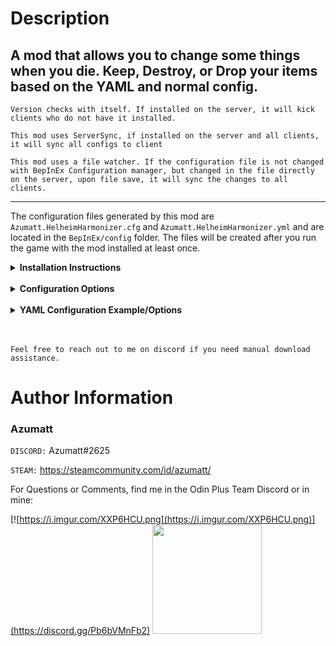 # Description

## A mod that allows you to change some things when you die. Keep, Destroy, or Drop your items based on the YAML and normal config.

`Version checks with itself. If installed on the server, it will kick clients who do not have it installed.`

`This mod uses ServerSync, if installed on the server and all clients, it will sync all configs to client`

`This mod uses a file watcher. If the configuration file is not changed with BepInEx Configuration manager, but changed in the file directly on the server, upon file save, it will sync the changes to all clients.`


---

The configuration files generated by this mod are `Azumatt.HelheimHarmonizer.cfg` and `Azumatt.HelheimHarmonizer.yml` and are located in the `BepInEx/config` folder. The files will be created after you run the game with the mod installed at least once.

<details>   
<summary><b>Installation Instructions</b></summary>

***You must have BepInEx installed correctly! I can not stress this enough.***

### Manual Installation

`Note: (Manual installation is likely how you have to do this on a server, make sure BepInEx is installed on the server correctly)`

1. **Download the latest release of BepInEx.**
2. **Extract the contents of the zip file to your game's root folder.**
3. **Download the latest release of  from Thunderstore.io.**
4. **Extract the contents of the zip file to the `BepInEx/plugins` folder.**
5. **Launch the game.**

### Installation through r2modman or Thunderstore Mod Manager

1. **Install [r2modman](https://valheim.thunderstore.io/package/ebkr/r2modman/)
   or [Thunderstore Mod Manager](https://www.overwolf.com/app/Thunderstore-Thunderstore_Mod_Manager).**

   > For r2modman, you can also install it through the Thunderstore site.
   ![](https://i.imgur.com/s4X4rEs.png "r2modman Download")

   > For Thunderstore Mod Manager, you can also install it through the Overwolf app store
   ![](https://i.imgur.com/HQLZFp4.png "Thunderstore Mod Manager Download")
2. **Open the Mod Manager and search for "HelheimHarmonizer" under the Online
   tab. `Note: You can also search for "Azumatt" to find all my mods.`**

   `The image below shows VikingShip as an example, but it was easier to reuse the image.`

   ![](https://i.imgur.com/5CR5XKu.png)

3. **Click the Download button to install the mod.**
4. **Launch the game.**

</details>

<br>

<details><summary><b>Configuration Options</b></summary> 

`1 - General`

Lock Configuration [Synced with Server]
* If on, the configuration is locked and can be changed by server admins only.
   * Default Value: On

`1 - Pin Control`

TotalPinRemoval [Synced with Server]
* If on, no death pin will be created when the player dies.
   * Default Value: Off

RemovePinOnTombstoneInteract [Synced with Server]
* If on, the death pin for the tombstone will be removed when the tombstone is fully looted.
   * Default Value: On

`2 - Death Control`

NoItemLossOnDeath [Synced with Server]
* If on, you will not lose any items on death.
   * Default Value: Off

CreateDeathEffects [Synced with Server]
* Toggle death effects when the player dies.
   * Default Value: On

ClearFoods [Synced with Server]
* Toggle clearing the player's food list when the player dies.
   * Default Value: On

ReduceSkills [Synced with Server]
* Toggle skill reduction when the player dies.
   * Default Value: On

SkillReduceFactor [Synced with Server]
* The factor to reduce the player's skills by when ReduceSkills is on. 0.25 is vanilla.
   * Default Value: 0.25

`3 - Spawn Control`

SpawnAtStart [Synced with Server]
* Toggle spawning at the start location when the player dies.
   * Default Value: Off

UseFixedSpawnCoordinates [Synced with Server]
* If on, the player will spawn at the fixed spawn coordinates.
   * Default Value: Off

FixedSpawnCoordinates [Synced with Server]
* The fixed spawn coordinates to use when UseFixedSpawnCoordinates is on.
   * Default Value: {"x":0.0,"y":0.0,"z":0.0}





</details>

<br>

<details><summary><b>YAML Configuration Example/Options</b></summary>

```yml
# Below you can find example groups. Groups are used to exclude or includeOverride quickly. They are reusable lists! 
# Please note that some of these groups/container limitations are kinda pointless but are here for example.
# Make sure to follow the format of the example below. If you have any questions, please ask in my discord.

# Full vanilla prefab name list: https://valheim-modding.github.io/Jotunn/data/prefabs/prefab-list.html
# Item prefab name list: https://valheim-modding.github.io/Jotunn/data/objects/item-list.html

# There are several predefined groups set up for you that are not listed. You can use these just like you would any group you create yourself.
# These are the "All", "Food", "Potion", "Fish", "Swords", "Bows", "Crossbows", "Axes", "Clubs", "Knives", "Pickaxes", "Polearms", "Spears", "Equipment", "Boss Trophy", "Trophy", "Crops", "Seeds", "Ores", "Metals", and "Woods" groups.
# The criteria for these groups are as follows:
# groups:
#   Food:
#     - Criteria: Both of the following properties must have a value greater than 0.0 on the sharedData property of the ItemDrop script:
#         - food
#         - foodStamina
#   Potion:
#     - Criteria: The following properties must meet the specified conditions on the sharedData property of the ItemDrop script:
#         - food > 0.0
#         - foodStamina == 0.0
#   Fish:
#     - itemType: Fish
#   Swords, Bows, Crossbows, Axes, Clubs, Knives, Pickaxes, Polearms, Spears:
#     - itemType: OneHandedWeapon, TwoHandedWeapon, TwoHandedWeaponLeft, Bow
#     - Criteria: Items in these groups have a specific skillType on the sharedData property of the ItemDrop script. Each group corresponds to the skillType as follows:
#         - Swords: skillType == Skills.SkillType.Swords
#         - Bows: skillType == Skills.SkillType.Bows
#         - Crossbows: skillType == Skills.SkillType.Crossbows
#         - Axes: skillType == Skills.SkillType.Axes
#         - Clubs: skillType == Skills.SkillType.Clubs
#         - Knives: skillType == Skills.SkillType.Knives
#         - Pickaxes: skillType == Skills.SkillType.Pickaxes
#         - Polearms: skillType == Skills.SkillType.Polearms
#         - Spears: skillType == Skills.SkillType.Spears
#            Example:   An item with itemType set to OneHandedWeapon and skillType set to Skills.SkillType.Swords would belong to the Swords group.
#   Armor:
#     - itemType: Chest, Legs, Hands, Helmet, Shoulder
#   Equipment:
#     - itemType: Torch
#   Boss Trophy:
#     - itemType: Trophie
#     - Criteria: sharedData.m_name ends with any of the following boss names:
#         - eikthyr, elder, bonemass, dragonqueen, goblinking, SeekerQueen
#   Trophy:
#     - itemType: Trophie
#     - Criteria: sharedData.m_name does not end with any boss names
#   Crops:
#     - itemType: Material
#     - Criteria: Can be cultivated and grown into a pickable object with an amount greater than 1
#   Seeds:
#     - itemType: Material
#     - Criteria: Can be cultivated and grown into a pickable object with an amount equal to 1
#   Ores:
#     - itemType: Material
#     - Criteria: Can be processed by any of the following smelters:
#         - smelter
#         - blastfurnace
#   Metals:
#     - itemType: Material
#     - Criteria: Is the result of processing an ore in any of the following smelters:
#         - smelter
#         - blastfurnace
#   Woods:
#     - itemType: Material
#     - Criteria: Can be processed by the charcoal_kiln smelter
#   All:
#     - Criteria: Item has an ItemDrop script and all needed fields are populated. (all items)


groups:
  Arrows:
    - ArrowBronze
    - ArrowCarapace
    - ArrowFire
    - ArrowFlint
    - ArrowFrost
    - ArrowIron
    - ArrowNeedle
    - ArrowObsidian
    - ArrowPoison
    - ArrowSilver
    - ArrowWood
    - draugr_arrow
  Scraps:
    - BlackMetalScrap
    - BronzeScrap
    - CopperScrap
    - IronScrap
    - LeatherScraps
  Tier2Items:
    - Bronze
    - PickaxeBronze
    - ArmorBronzeChest
    - ArmorBrozeLeggings

# Please note that the inventory and hotbar sections are exclusive.
# If the item is excluded from the inventory but the item is in the hotbar, it will be dropped in the hotbar. This is the same for the other way around.
# To explain more simply, if you want to keep an item no matter what, you must include it in both sections. Otherwise, it will be dropped/destroyed in the section that it is not excluded from.

# Configure inventory rules here.
inventory:
  exclude: # List groups or individual items to exclude from dropping in the main inventory.
    - Swords # Exclude all items in the "Swords" group.
    - Tier2Items # Exclude all items in the "Tier2Items" group.
    - Bows # Exclude all items in the "Bows" group.
  includeOverride: # List groups or individual items to always drop in the main inventory, even if they are listed in the exclude section of the inventory.
    - BowFineWood # Always drop the item "BowFineWood" in the main inventory.
    - Wood # Always drop the item "Wood" in the main inventory.
  #destroy: # List groups or individual items to destroy instead of dropping in the main inventory.
    #- Arrows # Destroy the item "Arrows" instead of dropping it in the main inventory.
    #- Scraps # Destroy the item "Scraps" instead of dropping it in the main inventory.

# Configure hotbar rules here.
hotbar:
  exclude: # List groups or individual items to exclude from dropping in the hotbar.
    - Food # Exclude all items in the "Food" group.
    - PickaxeBronze # Exclude the item "PickaxeBronze" from the hotbar.
  includeOverride: # List groups or individual items to always drop in the hotbar, even if they are listed in the exclude section.
    - PickaxeBronze # Always drop the item "PickaxeBronze" in the hotbar.
  #destroy: # List groups or individual items to destroy instead of dropping in the hotbar.
    #- Arrows # Destroy the item "Arrows" instead of dropping it in the hotbar.
    #- Scraps # Destroy the item "Scraps" instead of dropping it in the hotbar.


```

</details>


<br>
<br>

`Feel free to reach out to me on discord if you need manual download assistance.`

# Author Information

### Azumatt

`DISCORD:` Azumatt#2625

`STEAM:` https://steamcommunity.com/id/azumatt/

For Questions or Comments, find me in the Odin Plus Team Discord or in mine:

[![https://i.imgur.com/XXP6HCU.png](https://i.imgur.com/XXP6HCU.png)](https://discord.gg/Pb6bVMnFb2)
<a href="https://discord.gg/pdHgy6Bsng"><img src="https://i.imgur.com/Xlcbmm9.png" href="https://discord.gg/pdHgy6Bsng" width="175" height="175"></a>
